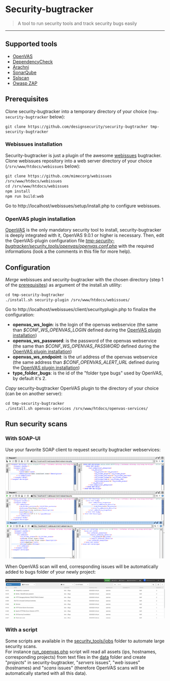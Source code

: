 # Security-bugtracker
> A tool to run security tools and track security bugs easily

---

## Supported tools
- [OpenVAS](https://www.openvas.org/)
- [DependencyCheck](https://github.com/jeremylong/DependencyCheck)
- [Arachni](https://www.arachni-scanner.com/)
- [SonarQube](https://www.sonarqube.org/)
- [Sslscan](https://github.com/rbsec/sslscan)
- [Owasp ZAP](https://www.zaproxy.org/)

## Prerequisites

Clone security-bugtracker into a temporary directory of your choice (`tmp-security-bugtracker` below):

```shell
git clone https://github.com/designsecurity/security-bugtracker tmp-security-bugtracker
```

### Webissues installation
Security-bugtracker is just a plugin of the awesome [webissues](https://github.com/mimecorg/webissues) bugtracker.  
Clone webissues repository into a web server directory of your choice (`/srv/www/htdocs/webissues` below):

```shell
git clone https://github.com/mimecorg/webissues /srv/www/htdocs/webissues
cd /srv/www/htdocs/webissues
npm install
npm run build:web
```

Go to http://localhost/webissues/setup/install.php to configure webissues.

### OpenVAS plugin installation

[OpenVAS](https://www.openvas.org/) is the only mandatory security tool to install, security-bugtracker is deeply integrated with it, OpenVAS 9.0.1 or higher is necessary. Then, edit the OpenVAS-plugin configuration file [*tmp-security-bugtracker/security_tools/openvas/openvas.conf.php*](./security_tools/openvas/openvas.conf.php) with the required informations (look a the comments in this file for more help).  

## Configuration

*Merge* webissues and security-bugtracker with the chosen directory (step 1 of the [prerequisites](#prerequisites)) as argument of the install.sh utility:
```shell
cd tmp-security-bugtracker
./install.sh security-plugin /srv/www/htdocs/webissues/
```

Go to http://localhost/webissues/client/securityplugin.php to finalize the configuration:
- **openvas_ws_login**: is the login of the openvas webservice (the same than *$CONF_WS_OPENVAS_LOGIN* defined during the [OpenVAS plugin installation](#openvas-plugin-installation))
- **openvas_ws_password**: is the password of the openvas webservice (the same than *$CONF_WS_OPENVAS_PASSWORD* defined during the [OpenVAS plugin installation](#openvas-plugin-installation))
- **openvas_ws_endpoint**: is the url address of the openvas webservice (the same address than *$CONF_OPENVAS_ALERT_URL* defined during the [OpenVAS plugin installation](#openvas-plugin-installation))
- **type_folder_bugs**: is the id of the "folder type bugs" used by OpenVAS, by default it's 2.


*Copy* security-bugtracker OpenVAS plugin to the directory of your choice (can be on another server):
```shell
cd tmp-security-bugtracker
./install.sh openvas-services /srv/www/htdocs/openvas-services/
```

## Run security scans

### With SOAP-UI

Use your favorite SOAP client to request security bugtracker webservices:

![ScreenShot](./soapuidemo.png)

When OpenVAS scan will end, corresponding issues will be automatically added to bugs folder of your newly project:

![ScreenShot](./resultbugsdemo.png)

### With a script

Some scripts are available in the [security_tools/jobs](./security_tools/jobs) folder to automate large security scans.  
For instance [run_openvas.php](./security_tools/jobs/run_openvas.php) script will read all assets (ips, hostnames, corresponding projects) from text files in the [data](./security_tools/jobs/data/) folder and create "*projects*" in security-bugtracker, "*servers* issues", "*web* issues" (hostnames) and "*scans* issues" (therefore OpenVAS scans will be automatically started with all this data).



